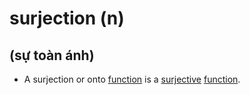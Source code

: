 # surjection (n)

## (sự toàn ánh)

- A surjection or onto [function](function-n.md#a-relation-from-a-set-into-another-set-hàm-hàm-số) is a [surjective](surjective-adj.md#a-function-is-surjective-if-its-range-is-equal-to-its-codomain-toàn-ánh) [function](function-n.md#a-relation-from-a-set-into-another-set-hàm-hàm-số).